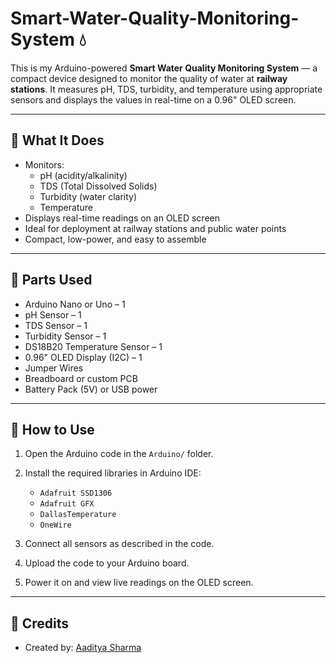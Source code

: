 # Smart-Water-Quality-Monitoring-System 💧

This is my Arduino-powered **Smart Water Quality Monitoring System** — a compact device designed to monitor the quality of water at **railway stations**. It measures pH, TDS, turbidity, and temperature using appropriate sensors and displays the values in real-time on a 0.96" OLED screen.

---

## 🔧 What It Does

- Monitors:
  - pH (acidity/alkalinity)
  - TDS (Total Dissolved Solids)
  - Turbidity (water clarity)
  - Temperature
- Displays real-time readings on an OLED screen
- Ideal for deployment at railway stations and public water points
- Compact, low-power, and easy to assemble

---

## 🧰 Parts Used

- Arduino Nano or Uno – 1  
- pH Sensor – 1  
- TDS Sensor – 1  
- Turbidity Sensor – 1  
- DS18B20 Temperature Sensor – 1  
- 0.96" OLED Display (I2C) – 1  
- Jumper Wires  
- Breadboard or custom PCB  
- Battery Pack (5V) or USB power  

---

## 🚀 How to Use

1. Open the Arduino code in the `Arduino/` folder.

2. Install the required libraries in Arduino IDE:
   - `Adafruit SSD1306`
   - `Adafruit GFX`
   - `DallasTemperature`
   - `OneWire`

3. Connect all sensors as described in the code.

4. Upload the code to your Arduino board.

5. Power it on and view live readings on the OLED screen.

---


## 🙌 Credits

- Created by: [Aaditya Sharma](https://github.com/CyberFreax)
